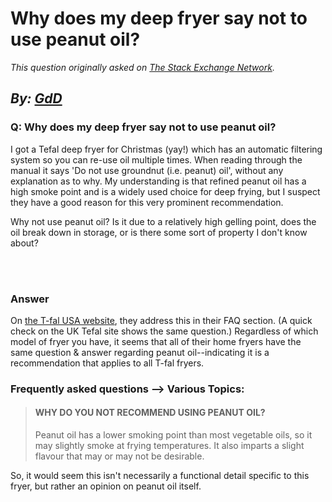 # Why does my deep fryer say not to use peanut oil?

_This question originally asked on [The Stack Exchange Network](https://cooking.stackexchange.com/q/119407)._

_By: [GdD](https://cooking.stackexchange.com/u/19707)_
<br>
--------------------------------------------
### Q: Why does my deep fryer say not to use peanut oil?
<p>I got a Tefal deep fryer for Christmas (yay!) which has an automatic filtering system so you can re-use oil multiple times. When reading through the manual it says 'Do not use groundnut (i.e. peanut) oil', without any explanation as to why. My understanding is that refined peanut oil has a high smoke point and is a widely used choice for deep frying, but I suspect they have a good reason for this very prominent recommendation.</p>
<p>Why not use peanut oil? Is it due to a relatively high gelling point, does the oil break down in storage, or is there some sort of property I don't know about?</p>

<br><br>
### Answer 
<p>On <a href="https://www.t-falusa.com/Kitchen-appliances/Fryers/Ultimate-EZ-Clean-Fryer/p/7211001726#collapse-3-3" rel="noreferrer">the T-fal USA website</a>, they address this in their FAQ section. (A quick check on the UK Tefal site shows the same question.) Regardless of which model of fryer you have, it seems that all of their home fryers have the same question &amp; answer regarding peanut oil--indicating it is a recommendation that applies to all T-fal fryers.</p>
<h3>Frequently asked questions --&gt; Various Topics:</h3>
<blockquote>
<h4>WHY DO YOU NOT RECOMMEND USING PEANUT OIL?</h4>
<p>Peanut oil has a lower smoking point than most vegetable oils, so it may slightly smoke at frying temperatures. It also imparts a slight flavour that may or may not be desirable.</p>
</blockquote>
<p>So, it would seem this isn't necessarily a functional detail specific to this fryer, but rather an opinion on peanut oil itself.</p>

